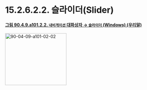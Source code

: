 # 15.2.6.2.2. 슬라이더(Slider)

<a id="90-04-09-a101-02-02"></a>

#### [그림 90.4.9.a101.2.2. `내비게이션` 대화상자 → `슬라이더` (Windows) (우리말)](./90-04-0009-navigation.md#90-04-09-a101-02-02s)
<img width="200" height="170" alt="90-04-09-a101-02-02" src="https://github.com/wonder13662/gimp/assets/15767104/517e70b3-277c-448d-a264-36b336e3a75d" />